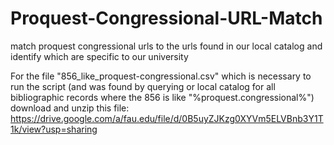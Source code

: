 # Proquest-Congressional-URL-Match
match proquest congressional urls to the urls found in our local catalog and identify which are specific to our university

For the file "856_like_proquest-congressional.csv" which is necessary to run the script (and was found by querying or local catalog for all bibliographic records where the 856 is like "%proquest.congressional%") download and unzip this file:
https://drive.google.com/a/fau.edu/file/d/0B5uyZJKzg0XYVm5ELVBnb3Y1T1k/view?usp=sharing